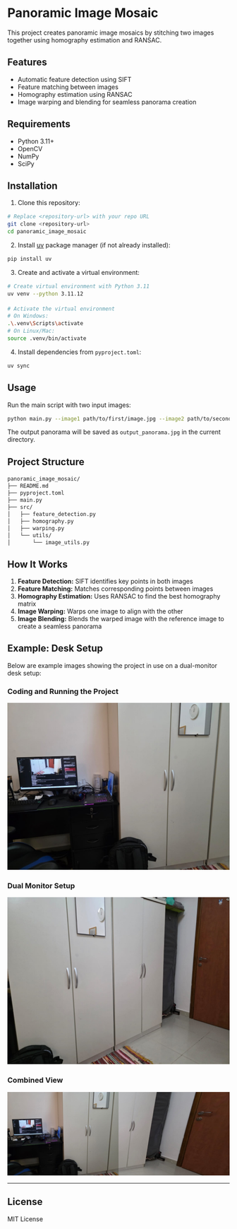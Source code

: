 # Panoramic Image Mosaic

This project creates panoramic image mosaics by stitching two images together using homography estimation and RANSAC.

## Features

- Automatic feature detection using SIFT
- Feature matching between images
- Homography estimation using RANSAC
- Image warping and blending for seamless panorama creation

## Requirements

- Python 3.11+
- OpenCV
- NumPy
- SciPy

## Installation

1. Clone this repository:
```bash
# Replace <repository-url> with your repo URL
git clone <repository-url>
cd panoramic_image_mosaic
```

2. Install [uv](https://github.com/astral-sh/uv) package manager (if not already installed):
```bash
pip install uv
```

3. Create and activate a virtual environment:
```bash
# Create virtual environment with Python 3.11
uv venv --python 3.11.12

# Activate the virtual environment
# On Windows:
.\.venv\Scripts\activate
# On Linux/Mac:
source .venv/bin/activate
```

4. Install dependencies from `pyproject.toml`:
```bash
uv sync
```

## Usage

Run the main script with two input images:

```bash
python main.py --image1 path/to/first/image.jpg --image2 path/to/second/image.jpg
```

The output panorama will be saved as `output_panorama.jpg` in the current directory.

## Project Structure

```
panoramic_image_mosaic/
├── README.md
├── pyproject.toml
├── main.py
├── src/
│   ├── feature_detection.py
│   ├── homography.py
│   ├── warping.py
│   └── utils/
│       └── image_utils.py
```

## How It Works

1. **Feature Detection:** SIFT identifies key points in both images
2. **Feature Matching:** Matches corresponding points between images
3. **Homography Estimation:** Uses RANSAC to find the best homography matrix
4. **Image Warping:** Warps one image to align with the other
5. **Image Blending:** Blends the warped image with the reference image to create a seamless panorama

## Example: Desk Setup

Below are example images showing the project in use on a dual-monitor desk setup:

### Coding and Running the Project

![Coding and Running the Project](./input_images/left.jpg)

### Dual Monitor Setup

![Dual Monitor Setup](./input_images/right.jpg)

### Combined View

![Combined View](./output_panorama.jpg)

---

## License

MIT License
